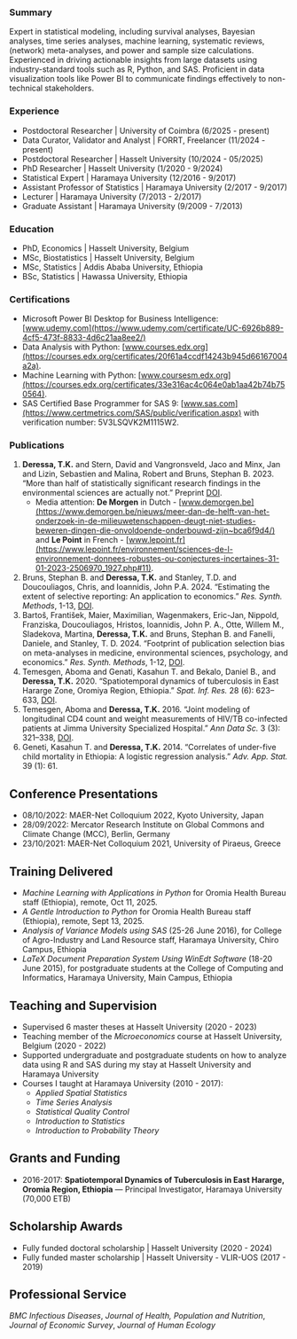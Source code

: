 ### Summary
Expert in statistical modeling, including survival analyses, Bayesian analyses, time series analyses, machine learning, systematic reviews, (network) meta-analyses, and power and sample size calculations. Experienced in driving actionable insights from large datasets using industry-standard tools such as R, Python, and SAS. Proficient in data visualization tools like Power BI to communicate findings effectively to non-technical stakeholders.

### Experience
- Postdoctoral Researcher | University of Coimbra (6/2025 - present)
- Data Curator, Validator and Analyst | FORRT, Freelancer (11/2024 - present)
- Postdoctoral Researcher | Hasselt University (10/2024 - 05/2025)
- PhD Researcher | Hasselt University (1/2020 - 9/2024)
- Statistical Expert | Haramaya University (12/2016 - 9/2017)
- Assistant Professor of Statistics | Haramaya University (2/2017 - 9/2017)
- Lecturer | Haramaya University (7/2013 - 2/2017)
- Graduate Assistant | Haramaya University (9/2009 - 7/2013)

### Education
- PhD, Economics | Hasselt University, Belgium 
- MSc, Biostatistics | Hasselt University, Belgium 
- MSc, Statistics | Addis Ababa University, Ethiopia 
- BSc, Statistics | Hawassa University, Ethiopia

### Certifications
- Microsoft Power BI Desktop for Business Intelligence: [www.udemy.com](https://www.udemy.com/certificate/UC-6926b889-4cf5-473f-8833-4d6c21aa8ee2/)
- Data Analysis with Python: [www.courses.edx.org](https://courses.edx.org/certificates/20f61a4ccdf14243b945d66167004a2a).
- Machine Learning with Python: [www.coursesm.edx.org](https://courses.edx.org/certificates/33e316ac4c064e0ab1aa42b74b750564).
- SAS Certified Base Programmer for SAS 9: [www.sas.com](https://www.certmetrics.com/SAS/public/verification.aspx) with verification number: 5V3LSQVK2M1115W2.

### Publications
1.  **Deressa, T.K.** and Stern, David and Vangronsveld, Jaco and Minx, Jan and Lizin, Sebastien and Malina, Robert and Bruns, Stephan B. 2023. “More than half of statistically significant research findings in the environmental sciences are actually not.” Preprint [DOI](https://doi.org/10.32942/X24G6Z).
      - Media attention: **De Morgen** in Dutch - [www.demorgen.be](https://www.demorgen.be/nieuws/meer-dan-de-helft-van-het-onderzoek-in-de-milieuwetenschappen-deugt-niet-studies-beweren-dingen-die-onvoldoende-onderbouwd-zijn~bca6f9d4/) and **Le Point** in French - [www.lepoint.fr](https://www.lepoint.fr/environnement/sciences-de-l-environnement-donnees-robustes-ou-conjectures-incertaines-31-01-2023-2506970_1927.php#11).
2. Bruns, Stephan B. and **Deressa, T.K.** and Stanley, T.D. and Doucouliagos, Chris, and Ioannidis, John P.A. 2024. “Estimating the extent of selective reporting: An application to economics.”  _Res. Synth. Methods_, 1-13, [DOI](https://doi:10.1002/jrsm.1711).
3.  Bartoš, František, Maier, Maximilian, Wagenmakers, Eric-Jan, Nippold, Franziska, Doucouliagos, Hristos, Ioannidis, John P. A., Otte, Willem M., Sladekova, Martina, **Deressa, T.K.** and Bruns, Stephan B. and Fanelli, Daniele, and Stanley, T. D. 2024. “Footprint of publication selection bias on meta-analyses in medicine, environmental sciences, psychology, and economics.” _Res. Synth. Methods_, 1-12, [DOI](https://doi.org/10.1002/jrsm.1703).
4.  Temesgen, Aboma and Genati, Kasahun T. and Bekalo, Daniel B., and **Deressa, T.K.** 2020. “Spatiotemporal dynamics of tuberculosis in East Hararge Zone, Oromiya Region, Ethiopia.” _Spat. Inf. Res._ 28 (6): 623–633, [DOI](https://doi.org/10.1007/s41324-020-00319-9).
5.  Temesgen, Aboma and **Deressa, T.K.** 2016. “Joint modeling of longitudinal CD4 count and weight measurements of HIV/TB co-infected patients at Jimma University Specialized Hospital.” _Ann  Data Sc._ 3 (3): 321–338, [DOI](https://doi.org/10.1007/s40745-016-0085-9).
6.  Geneti, Kasahun T. and **Deressa, T.K.** 2014. “Correlates of under-five child mortality in Ethiopia: A logistic regression analysis.” _Adv. App. Stat._ 39 (1): 61.

## Conference Presentations
- 08/10/2022: MAER-Net Colloquium 2022, Kyoto University, Japan  
- 28/09/2022:  Mercator Research Institute on Global Commons and Climate Change (MCC), Berlin, Germany
- 23/10/2021: MAER-Net Colloquium 2021, University of Piraeus, Greece

## Training Delivered
- _Machine Learning with Applications in Python_ for Oromia Health Bureau staff (Ethiopia), remote, Oct 11, 2025.
- _A Gentle Introduction to Python_ for Oromia Health Bureau staff (Ethiopia), remote, Sept 13, 2025.
- _Analysis of Variance Models using SAS_ (25-26 June 2016), for College of Agro-Industry and Land Resource staff, Haramaya University, Chiro Campus, Ethiopia
- _LaTeX Document Preparation System Using WinEdt Software_ (18-20 June 2015), for postgraduate students at the College of Computing and Informatics, Haramaya University, Main Campus, Ethiopia

## Teaching and Supervision
- Supervised 6 master theses at Hasselt University (2020 - 2023)
- Teaching member of the _Microeconomics_ course at Hasselt University, Belgium (2020 - 2022)
- Supported undergraduate and postgraduate students on how to analyze data using R and SAS during my stay at Hasselt University and Haramaya University
- Courses I taught at Haramaya University (2010 - 2017):
   - _Applied Spatial Statistics_
   - _Time Series Analysis_
   - _Statistical Quality Control_
   - _Introduction to Statistics_
   - _Introduction to Probability Theory_

## Grants and Funding 
- 2016-2017: **Spatiotemporal Dynamics of Tuberculosis in East Hararge, Oromia Region, Ethiopia** — Principal Investigator, Haramaya University (70,000 ETB)
  
## Scholarship Awards
- Fully funded doctoral scholarship | Hasselt University (2020 - 2024)
- Fully funded master scholarship | Hasselt University - VLIR-UOS (2017 - 2019)

## Professional Service
_BMC Infectious Diseases_, _Journal of Health, Population and Nutrition_, _Journal of Economic Survey_, _Journal of Human Ecology_


   
   
